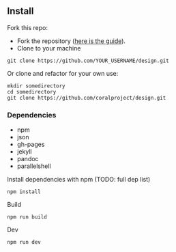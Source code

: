 ## Install

Fork this repo:

- Fork the repository ([here is the guide](https://help.github.com/articles/fork-a-repo/)).
- Clone to your machine
```
git clone https://github.com/YOUR_USERNAME/design.git
```

Or clone and refactor for your own use:
```
mkdir somedirectory
cd somedirectory
git clone https://github.com/coralproject/design.git
```





### Dependencies

- npm
- json
- gh-pages
- jekyll
- pandoc
- parallelshell

Install dependencies with npm (TODO: full dep list)
```
npm install
```
Build
```
npm run build
```
Dev
```
npm run dev
```
